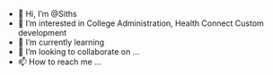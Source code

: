 - 👋 Hi, I’m @Siths
- 👀 I’m interested in College Administration, Health Connect Custom development
- 🌱 I’m currently learning 
- 💞️ I’m looking to collaborate on ...
- 📫 How to reach me ...

<!---
Siths/Siths is a ✨ special ✨ repository because its `README.md` (this file) appears on your GitHub profile.
You can click the Preview link to take a look at your changes.
--->
